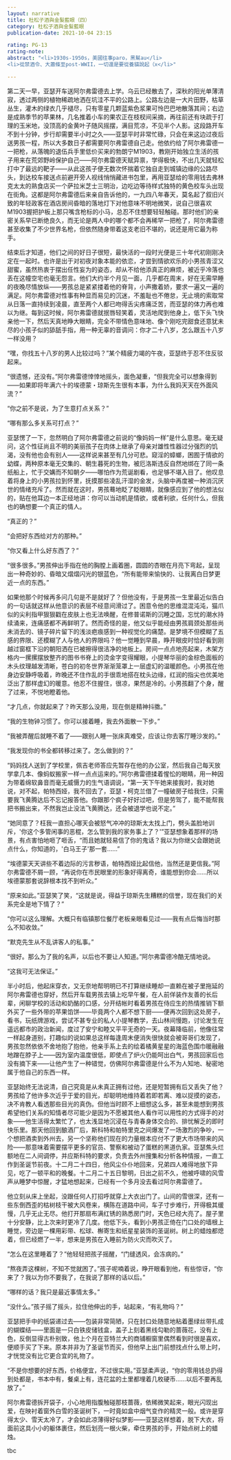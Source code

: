 ```yaml
---
layout: narrative
title: 杜松子酒與金髮藍眼（四）
category: 杜松子酒與金髮藍眼
publication-date: 2021-10-04 23:15

rating: PG-13
rating-note:
abstract: "<li>1930s-1950s，美國往事paro，黑幫au</li>
<li>從禁酒令、大蕭條至post-WWII，一切還是要從養貓說起（x</li>"

---
```


第二天一早，亚瑟开车送阿尔弗雷德去上学。乌云已经散去了，深秋的阳光单薄清寂，透过两侧的植物稀疏地洒在坑洼不平的公路上。公路左边是一大片田野，枯草丛生，灌木的绿衣几乎褪尽，只有零星几颗蓝紫色浆果可怜巴巴地散落其间；右边是成熟季节的苹果林，几名推着小车的果农正在枝杈间采摘，再往前还有块疏于打理的玉米地，没顶高的金黄叶子随风摇摆，满目荒凉，不见半个人影。这段路开车不到十分钟，步行却需要半小时之久——亚瑟平时非常忙碌，只会在来这边过夜后送男孩一程，所以大多数日子都需要阿尔弗雷德自己走。他依约给了阿尔弗雷德一一把枪，从落魄的退伍兵手里低价买来的勃朗宁M1903，教刚开始独立生活的孩子用来在荒郊野岭保护自己——阿尔弗雷德天赋异禀，学得极快，不出几天就轻松打中了最远的靶子——从此这孩子便无数次怀揣着它独自走到城镇边缘的公路尽头，到达校车接送点前避开旁人视线悄悄藏进书包里，再用亚瑟给的零用钱去弗林克太太的熟食店买一个萨拉米芝士三明治，边吃边等待样式独特的黄色校车头出现在街角。这都是阿尔弗雷德后来亲自告诉他的，一九四八年春天，莫名起了叙旧兴致的年轻政客在酒店房间昏暗的落地灯下对他意味不明地微笑，说自己很喜欢M1903握把护板上那只嘴含枪标的小马，总忍不住想要轻轻触碰。那时他们的亲密关系早已断绝良久，而无论是两人中的哪个都不会再稀罕一把枪了，阿尔弗雷德甚至收集了不少世界名枪，但依然随身带着这支老旧不堪的，说还是用它最为称手。

结束后才知道，他们之间的好日子很短，最快活的一段时光便是三十年代初刚刚决定在一起时。也许是出于对初夜对象本能的依恋，才尝到情欲欢乐的小男孩青涩又甜蜜，虽然热衷于摆出任性妄为的姿态，却从不给他添真正的麻烦，被近乎冷落也丢在这幢空宅也毫无怨言。他们大约半个月见一面，几乎都在周末，好在无需早睡的夜晚尽情放纵——男孩总是紧紧搂着他的脊背，小声撒着娇，要求一遍又一遍的满足。阿尔弗雷德对性事有种显而易见的沉迷，不羞耻也不倦怠，无止境的索取常从日落一直持续到凌晨，直至两个人都已吻得舌尖疼痛泛苦，而亚瑟的体力再也难以为继。每到这时候，阿尔弗雷德就抿唇轻笑着，灵活地爬到他身上，低下头飞快亲他一下，然后天真地睁大眼睛，完全不带情色意味地、像个刚吃完甜食还意犹未尽的小孩子似的舔舐手指，用一种无辜的音调问：你才二十八岁，怎么跟五十八岁一样没用？

“嘿，你找五十八岁的男人比较过吗？”某个精疲力竭的午夜，亚瑟终于忍不住反驳起来。

“很遗憾，还没有。”阿尔弗雷德悻悻地摇头，面色凝重，“但我完全可以想象得到——如果即将年满六十的埃德蒙・琼斯先生很有本事，为什么我妈天天在外面风流？”

“你之前不是说，为了生意打点关系？”

“哪有那么多关系可打点？”

亚瑟愣了一下，忽然明白了阿尔弗雷德之前说的“像妈妈一样”是什么意思。毫无疑问，这个性征尚且不明的美丽孩子在肉体上继承了母亲对雄性性器过分强烈的饥渴，没有他也会有别人——这样说来甚至有几分可悲。窥淫的蟑螂，困囿于情欲的幼蝶，两种原本毫无交集的、朝生暮死的生物，被厄洛斯违反自然地绑在了同一条纸船上，忙于交媾而不知朝夕——哪怕作为荒诞剧看，也足够不堪入目了。他叹息着将身上的小男孩拉到怀里，抚摸那些凌乱汗湿的金发，头脑中再度被一种消沉厌世的情绪充斥了。然而就在这时，男孩蓦地眨了眨眼睛，就像感应到了他的想法似的，贴在他耳边一本正经地讲：你可以当动机是情欲，或者利欲，任何什么，但我也的确想要一个真正的情人。

“真正的？”

“会把好东西给对方的那种。”

“你又看上什么好东西了？”

“很多很多。”男孩伸出手指在他的胸膛上画着圈，圆圆的杏眼在月亮下弯起，呈现出一种奇妙的、昏暗又熠熠闪光的银蓝色，“所有能带来愉快的、让我离白日梦更近一点的东西。”

如果他那个时候再多问几句是不是就好了？但他没有，于是男孩一生里最近似告白的一句话就这样从他意识的表层不经意间滑过了。困意令他的思维混混沌沌，猫爪似的尖利指甲狠狠戳在皮肤上也无法唤醒，在修普诺斯的沉睡之国，忘忧的潮水持续涌来，连痛感都不再鲜明了。然而奇怪的是，他又似乎能经由男孩肩颈处那些尚未消去的、镜子碎片留下的浅淡疤痕感到一种视觉化的痛楚。是梦境不但模糊了五感的界限、还模糊了人与他人的界限吗？他一觉睡到早晨，睁开眼皮时恰好看到刚越过窗框下沿的朝阳洒在已被擦得很洁净的地板上。房间一点点地亮起来，木架方格内一摞摞摆放整齐的图书书脊上的烫金字变得耀眼，小提琴华丽的金棕色面板的木头纹理越发清晰，苍白的初冬世界渐渐笼罩上一层虚幻的温暖颜色。小男孩在他身边安静呼吸着，昨晚还不住作乱的手很乖地搭在枕头边缘，红润的指尖也优美地泛出了那样虚幻的暖意。他忍不住握住，很凉，果然是冷的。小男孩翻了个身，醒了过来，不悦地瞪着他。

“才几点，你就起来了？昨天那么没用，现在倒是精神抖擞。”

“我的生物钟习惯了。你可以接着睡，我去外面散一下步。”

“我被弄醒后就睡不着了——跟别人睡一张床真难受，应该让你去客厅睡沙发的。”

“我发现你的书全都转移过来了。怎么做到的？”

“妈妈找人送到了学校里，佩吉老师答应先暂存在他的办公室，然后我自己每天放学拿几本、像蚂蚁搬家一样一点点运来的。”阿尔弗雷德揉着惺忪的眼睛，用一种因为带着绵软鼻音而毫无威慑力的生气语调说，“第一天下午她来接我时，我对她说，对不起，帕特西娅，我不回去了，亚瑟・柯克兰借了一幢破房子给我住，只需要我飞黄腾达后不忘记报答他。你跟那个疯子好好过吧，但是劳驾了，能不能帮我把书搬出来，不然我岂止没法飞黄腾达，还会被退学也说不定。”

“她同意了？枉我一直担心哪天会被怒气冲冲的琼斯太太找上门，劈头盖脸地训斥，'你这个多管闲事的恶棍，怎么管到我的家务事上了？'”亚瑟想象着那样的场景，有点害怕地咂了咂舌，“而且她就轻易信了你的鬼话？我以为你继父会跟她说点什么，你知道的，'白马王子'那一套……”

“埃德蒙天天讲些不着边际的污言秽语，帕特西娅比起信他，当然还是更信我。”阿尔弗雷德不屑一顾，“再说你在市民眼里的形象好得离奇，谁能想到你会……所以埃德蒙那套说辞根本找不到听众。”

“原来如此。”亚瑟笑了笑，“这就是说，得益于琼斯先生糟糕的信誉，现在我们的关系完全是地下情了？”

“你可以这么理解。大概只有临镇那位餐厅老板亲眼看见过——我有点后悔当时那么不知收敛。”

“默克先生从不乱讲客人的私事。”

“很好。那么为了我的名声，以后也不要让人知道。”阿尔弗雷德冷酷无情地说。

“这我可无法保证。”

半小时后，他起床穿衣，又无奈地帮明明已不打算继续睡却一直赖在被子里拖延的阿尔弗雷德也穿好，然后开车载男孩去镇上吃早午餐，在人前佯装作友善的长后辈，闲聊学校的活动和奶酪的口感，分开结帐时看着男孩在侍应生的热情推销下额外买了一些外带的苹果馅饼——毕竟两个人都不想下厨——便再次回到这处房子，看书，玩纸牌游戏，尝试不甚专业的私人小提琴教学，去山林间慢跑，讨论发生在遥远都市的政治新闻，度过了安宁和睦又平平无奇的一天。夜幕降临前，他像往常一样起身道别，打趣似的说如果总这样每逢周末便消失很快就会被哥哥们发现了，男孩忽然依依不舍地抱了抱他，他亲手系上去的绘着橘黄星星的海蓝色围巾暖融融地蹭在脖子上——因为室内温度很低，即使点了炉火仍能呵出白气，男孩回家后也没有摘下来——让他产生了一种错觉，仿佛阿尔弗雷德是什么不为人知地、秘密地属于他自己的东西一样。

亚瑟始终无法说清，自己究竟是从未真正拥有过他，还是短暂拥有后又丢失了他？男孩给了他许多次近乎于爱的目光，却聪明地维持着若即若离、难以捉摸的姿态，决不肯教人看透那些目光的真伪。但他当时顾不上细想这么多，甚至未能想到男孩希望他们关系的知情者尽可能少是因为不愿被其他人看作可以用性的方式得手的对象——他生活得太繁忙了，也太浅显地沉浸在与青春身体交合的、排忧解乏的即时快乐里。那天他回到酿酒厂后，斯科特和帕特里克之间爆发了一场激烈的争吵，一个想把酒卖到外州去，另一个坚称他们现在的力量根本应付不了更大市场带来的风险——那意味着需要摆平更多的官员、警察和被动了蛋糕的黑道仇家。亚瑟焦头烂额地在二人间调停，并应斯科特的要求，负责去外州搜集和分析各种情报，一直工作到圣诞节前夜。十二月二十四日，他风尘仆仆地回来，兄弟四人难得地放下异见，吃了一顿平和的晚餐。十二月二十五日黎明，日出之前不久，他被呼啸的风雪声从睡梦中惊醒，才猛地想起来，已经有一个多月没去看过阿尔弗雷德了。

他立刻从床上坐起，没跟任何人打招呼就穿上大衣出门了。山间的雪很深，还有一些东倒西歪的枯树枝干被大风卷来，横陈在道路中间，车子寸步难行，开得极其缓慢，几乎无止无尽。他打开那扇布满红锈的熟悉房门时，天色已经大亮了。屋子里十分安静，比上次来时更冷了几度。他低下头，看到小男孩正倚在门口处的墙根上睡觉，旁边是一棵用彩带、松球、槲寄生和纸星星装饰的圣诞树。树上的蜡烛都熄着，但已经燃了一半，想来是男孩在入睡前为防火灾而吹灭了。

“怎么在这里睡着了？”他轻轻把孩子摇醒，“门缝透风，会冻病的。”

“熬夜弄这棵树，不知不觉就困了。”孩子呢喃着说，睁开眼看到他，有些惊讶，“你来了？我以为你不要我了，在我说了那样的话以后。”

“哪样的话？我只是最近事情太多。”

“没什么。”孩子摇了摇头，拉住他伸出的手，站起来，“有礼物吗？”

亚瑟把手中的纸袋递过去——包装非常简陋，只在封口处随意地粘着墨绿丝带扎成的蝴蝶结——里面是一只白铁皮储钱盒，盖子上刻着黑线勾勒的蔷薇花，没有上色，反倒显得古朴别致，他上个月在亚特兰大的商铺橱窗里偶然看到时很是喜欢，便顺手买了下来。原本并非为了圣诞节而买，但他早上出门前想找点什么带上时，才恍觉没有比它更合宜的礼物了。

“不是你想要的好东西，价格便宜，不过很实用。”亚瑟柔声说，“你的零用钱总扔得到处都是，书本中有，餐桌上有，连花盆的土里都埋着几枚硬币……以后不要再乱放了。”

阿尔弗雷德拆开袋子，小心地用指腹触碰那枝蔷薇，依稀微笑起来，眼光闪现出爱，在映衬着窗外白雪的圣诞树下，一时竟如盒中烟气变作的精灵一般。或许是穿得太少、雪天太冷了，才会如此凉薄得好似梦影——亚瑟这样想着，脱下大衣，将面前这具小小的躯体裹住，然后划亮一根火柴，牵住男孩的手，开始点树上的蜡烛。

tbc
